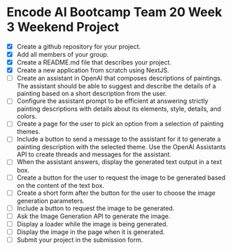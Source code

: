 # Encode AI Bootcamp Team 20 Week 3 Weekend Project

- [x] Create a github repository for your project.
- [x] Add all members of your group.
- [x] Create a README.md file that describes your project.
- [x] Create a new application from scratch using NextJS.
- [ ] Create an assistant in OpenAI that composes descriptions of paintings.
      The assistant should be able to suggest and describe the details of a painting based on a short description from the user.
- [ ] Configure the assistant prompt to be efficient at answering strictly painting descriptions with details about its elements, style, details, and colors.
- [ ] Create a page for the user to pick an option from a selection of painting themes.
- [ ] Include a button to send a message to the assistant for it to generate a painting description with the selected theme.
      Use the OpenAI Assistants API to create threads and messages for the assistant.
- [ ] When the assistant answers, display the generated text output in a text box.
- [ ] Create a button for the user to request the image to be generated based on the content of the text box.
- [ ] Create a short form after the button for the user to choose the image generation parameters.
- [ ] Include a button to request the image to be generated.
- [ ] Ask the Image Generation API to generate the image.
- [ ] Display a loader while the image is being generated.
- [ ] Display the image in the page when it is generated.
- [ ] Submit your project in the submission form.
